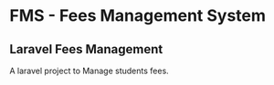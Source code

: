 
# FMS - Fees Management System
## Laravel Fees Management

A laravel project to Manage students fees.

